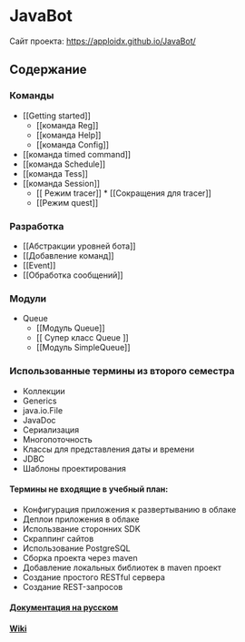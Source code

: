 # JavaBot
Сайт проекта: https://apploidx.github.io/JavaBot/
## Содержание

### Команды
* [[Getting started]]
     * [[команда Reg]]
     * [[команда Help]]
     * [[команда Config]]
* [[команда timed command]]
* [[команда Schedule]]
* [[команда Tess]]
* [[команда Session]]
     * [[ Режим tracer]]
           * [[Сокращения для tracer]]
     * [[Режим quest]]
### Разработка
* [[Абстракции уровней бота]]
* [[Добавление команд]]
* [[Event]]
* [[Обработка сообщений]]
### Модули
* Queue
     * [[Модуль Queue]]
     * [[ Cупер класс Queue ]]
     * [[Модуль SimpleQueue]]

### Использованные термины из второго семестра
* Коллекции
* Generics
* java.io.File
* JavaDoc
* Сериализация
* Многопоточность
* Классы для представления даты и времени
* JDBC
* Шаблоны проектирования

#### Термины не входящие в учебный план:
* Конфигурация приложения к развертыванию в облаке
* Деплои приложения в облаке
* Использвание сторонних SDK
* Скраппинг сайтов
* Использование PostgreSQL
* Сборка проекта через maven
* Добавление локальных библиотек в maven проект
* Создание простого RESTful сервера
* Создание REST-запросов

#### [Документация на русском](https://github.com/AppLoidx/JavaBot/blob/master/JavaBot%20Documentation.pdf)
#### [Wiki](https://github.com/AppLoidx/JavaBot/wiki)

